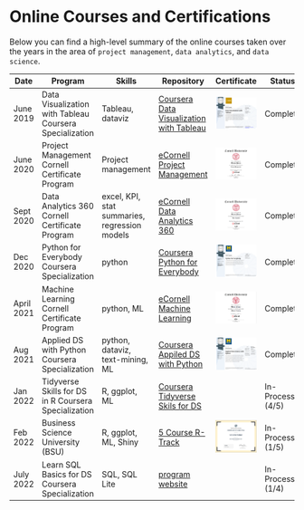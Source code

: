 # Online Courses and Certifications

Below you can find a high-level summary of the online courses taken over the years in the area of `project management`, `data analytics`, and `data science`.

| Date       | Program                                                 | Skills                                        | Repository                                                                                                                   | Certificate                                                         | Status           |
|------------|---------------------------------------------------------|-----------------------------------------------|------------------------------------------------------------------------------------------------------------------------------|---------------------------------------------------------------------|------------------|
| June 2019  | Data Visualization with Tableau Coursera Specialization | Tableau, dataviz                              | [Coursera Data Visualization with Tableau](https://github.com/poncest/Data-Visualization-with-Tableau-Specialization)        | ![](images/Data%20Visualization%20with%20Tableau%20certificate.png) | Complete         |
| June 2020  | Project Management Cornell Certificate Program          | Project management                            | [eCornell Project Management](https://github.com/poncest/eCornell-Project-Management)                                        | ![](images/PM%20certificate.png)                                    | Complete         |
| Sept 2020  | Data Analytics 360 Cornell Certificate Program          | excel, KPI, stat summaries, regression models | [eCornell Data Analytics 360](https://github.com/poncest/eCornell-Data-Analytics-360)                                        | ![](images/DA360%20certificate.png)                                 | Complete         |
| Dec 2020   | Python for Everybody Coursera Specialization            | python                                        | [Coursera Python for Everybody](https://github.com/poncest/Coursera-Python-for-Everybody)                                    | ![](images/P4E%20certificate.png)                                   | Complete         |
| April 2021 | Machine Learning Cornell Certificate Program            | python, ML                                    | [eCornell Machine Learning](https://github.com/poncest/eCornell-Machine-Learning)                                            | ![](images/ML%20Certificate.png)                                    | Complete         |
| Aug 2021   | Applied DS with Python Coursera Specialization          | python, dataviz, text-mining, ML              | [Coursera Appiled DS with Python](https://github.com/poncest/Coursera-Applied-Data-Science-With-Python)                      | ![](images/Appiled%20DS%20certificate.png)                          | Complete         |
| Jan 2022   | Tidyverse Skills for DS in R Coursera Specialization    | R, ggplot, ML                                 | [Coursera Tidyverse Skils for DS](https://github.com/poncest/coursera-tidyverse-skills-for-data-science-in-R-specialization) |                                                                     | In-Process (4/5) |
| Feb 2022   | Business Science University (BSU)                       | R, ggplot, ML, Shiny                          | [5 Course R-Track](https://github.com/poncest/bsu)                                                                           | ![](images/BSU%20course%201.png)                                    | In-Process (1/5) |
| July 2022  | Learn SQL Basics for DS Coursera Specialization         | SQL, SQL Lite                                 | [program website](https://www.coursera.org/specializations/learn-sql-basics-data-science)                                    |                                                                     | In-Process (1/4) |
